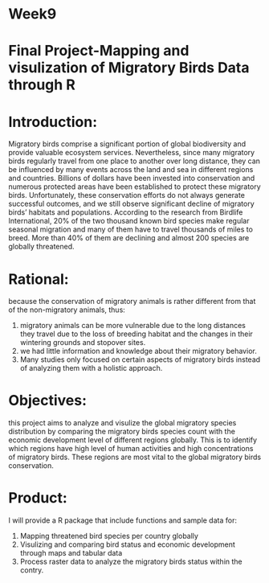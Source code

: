 # Week9
# Final Project-Mapping and visulization of Migratory Birds Data through R
# Introduction: 
Migratory birds comprise a significant portion of global biodiversity and provide valuable ecosystem services. Nevertheless, since many migratory birds regularly travel from one place to another over long distance, they can be influenced by many events across the land and sea in different regions and countries. Billions of dollars have been invested into conservation and numerous protected areas have been established to protect these migratory birds. Unfortunately, these conservation efforts do not always generate successful outcomes, and we still observe significant decline of migratory birds’ habitats and populations. According to the research from Birdlife International, 20% of the two thousand known bird species make regular seasonal migration and many of them have to travel thousands of miles to breed. More than 40% of them are declining and almost 200 species are globally threatened. 
 
# Rational: 
because the conservation of migratory animals is rather different from that of the non-migratory animals, thus: 
1. migratory animals can be more vulnerable due to the long distances they travel due to  the loss of breeding habitat and the changes in their wintering grounds and stopover sites. 
2. we had little information and knowledge about their migratory behavior. 
3. Many studies only focused on certain aspects of migratory birds instead of analyzing them with a holistic approach. 
 
# Objectives: 
this project aims to analyze and visulize the global migratory species distribution by comparing the migratory birds species count with the economic development level of different regions globally. This is to identify which regions have high level of human activities and high concentrations of migratory birds. These regions are most vital to the global migratory birds conservation. 
 
# Product:
I will provide a R package that include functions and sample data for:
1. Mapping threatened bird species per country globally
2. Visulizing and comparing bird status and economic development through maps and tabular data
3. Process raster data to analyze the migratory birds status within the contry.
